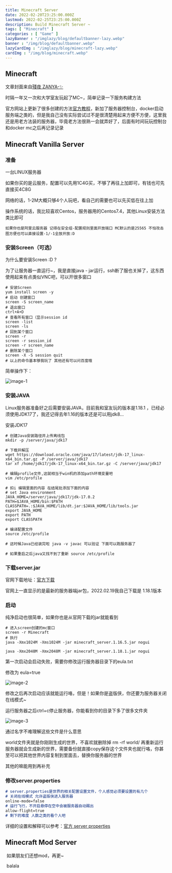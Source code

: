 ```yaml
---
title: Minecraft Server
date: 2022-02-20T23:25:00.000Z
lastmod: 2022-02-25T23:25:00.000Z
description: Build Minecraft Server ~
tags: [ "Minecraft" ]
categories : [ "Game" ]
lazyBanner : "/imglazy/blog/defaultbanner-lazy.webp"
banner : "/img/blog/defaultbanner.webp"
lazyCardImg : "/imglazy/blog/minecraft-lazy.webp"
cardImg : "/img/blog/minecraft.webp"
---
```


## Minecraft

  文章封面来自[殘夜 ZANYA-✨](https://www.pixiv.net/artworks/113134444)

  时隔一年又一次和大学室友玩起了MC~，简单记录一下服务构建方法

  官方网站上更新了很多创建的方法[官方教程](https://minecraft.fandom.com/wiki/Tutorials/Setting_up_a_server)，新加了服务器控制台，docker启动服务端之类的，但是我自己没有实际尝试过不是很清楚用起来方便不方便，这里我还是用老方法装的服务器，毕竟老方法很熟一会就弄好了，后面有时间玩玩控制台和docker mc之后再记录记录

## Minecraft Vanilla Server

### 准备

  一台LINUX服务器

  如果你买的是云服务，配置可以先用1C4G买，不够了再往上加即可，有钱也可先直接买4C8G

  网络的话，1-2M大概只够4个人玩吧，看自己的需要也可以先买低在往上加

  操作系统的话，我比较喜欢Centos，服务器用的Centos7.4，其他Linux安装方法类比即可

  `如果你也是阿里云服务器 记得在安全组-配置规则里面开放端口 MC默认的是25565 不怕攻击图方便也可以直接设置-1/-1全放开放:D`

### 安装Screen（可选）

  为什么要安装Screen :D ?

  为了让服务器一直运行~，我是直接java - jar运行，ssh断了服也关掉了，这东西使用起来有点类似VNC吧，可以开很多窗口

```shell
# 安装Screen
yum install screen -y
# 启动 创建窗口
screen -S screen_name
# 退出窗口
ctrl+A+D
# 查看所有窗口（显示session id
screen -list
screen -ls
# 回到某个窗口
screen -r
screen -r session_id
screen -r screen_name
# 删除某个窗口
screen -X -S session quit
# 以上的命令基本够我玩了 其他还有可以问百度哦
```

  简单操作下：

![image-1](https://image.lkarrie.com/images/2022/02/20/Minecraft1.png)

### 安装JAVA

  Linux服务器准备好之后需要安装JAVA，目前我和室友玩的版本是1.18.1 ，已经必须使用JDK17了，我还记得去年1.16的版本还是可以用jdk8...

  安装JDK17

```shell
# 创建Java安装路径并上传离线包
mkdir -p /server/java/jdk17

# 下载并解压
wget https://download.oracle.com/java/17/latest/jdk-17_linux-x64_bin.tar.gz -P /server/java/jdk17
tar xf /home/jdk17/jdk-17_linux-x64_bin.tar.gz -C /server/java/jdk17

# 编辑profile文件,这就相当于win机的添加path环境变量吧
vim /etc/profile

# 扣i 编辑里面的内容 在结尾处添加下面的内容
# set Java environment
JAVA_HOME=/server/java/jdk17/jdk-17.0.2
PATH=$JAVA_HOME/bin:$PATH
CLASSPATH=.:$JAVA_HOME/lib/dt.jar:$JAVA_HOME/lib/tools.jar
export JAVA_HOME
export PATH
export CLASSPATH

# 编译配置文件
source /etc/profile

# 这时候Java已经装完啦 java -v javac 可以验证 下面可以跑服务器了

# 如果重启之后java又找不到了重新 source /etc/profile
```

### 下载server.jar

  官网下载地址：[官方下载](https://www.minecraft.net/zh-hans/download/server)

  官网上一直显示的是最新的服务器端jar包，2022.02.19我自己下载是 1.18.1版本

### 启动

  纯净启动也很简单，如果你也是从官网下载的jar就能看到

```shell
# 进入screen创建的mc窗口
screen -r Minecraft
# 执行
java -Xmx1024M -Xms1024M -jar minecraft_server.1.16.5.jar nogui

java -Xmx2048M -Xmx2048M -jar minecraft_server.1.18.1.jar nogui
```

  第一次启动会启动失败，需要你修改运行服务器目录下的eula.txt

  修改为 eula=true

![image-2](https://image.lkarrie.com/images/2022/02/20/Minecraft2.png)

  修改之后再次启动应该就能运行咯，但是！如果你是盗版侠，你还要为服务器关闭在线模式~

  运行服务器之后ctrl+c停止服务器，你能看到你的目录下多了很多文件夹

![image-3](https://image.lkarrie.com/images/2022/02/20/Minecraft3.png)

  通过名字不难理解这些文件是什么意思

  world文件夹就是你刚刚生成的世界，不喜欢就删除掉 rm -rf world/  再重新运行服务器就会生成新的世界，需要备份就直接copy保存这个文件夹也就行咯，你甚至可以把其他世界内容复制到里面去，替换你服务器的世界

  其他的嘛能用到再补充

### 修改server.properties

```markdown
# server.properties是世界的相关配置设置文件，个人感觉必须要设置的有几个
# 关闭在线模式 允许盗版侠进入服务器
online-mode=false
# 运行飞行，不开启悬停在空中会被服务器自动踢出
allow-flight=true
# 剩下的难度 人数之类的看个人吧
```

  详细的设置和解释可以参考：[官方 server properties](https://minecraft.fandom.com/zh/wiki/Server.properties)

## Minecraft Mod Server

​	如果朋友们还想mod，再更~

​	balala